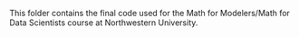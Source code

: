 This folder contains the final code used for the Math for Modelers/Math for Data Scientists course at Northwestern University. 
